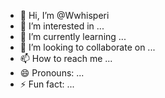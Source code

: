 - 👋 Hi, I’m @Wwhisperi
- 👀 I’m interested in ...
- 🌱 I’m currently learning ...
- 💞️ I’m looking to collaborate on ...
- 📫 How to reach me ...
- 😄 Pronouns: ...
- ⚡ Fun fact: ...

<!---
Wwhisperi/Wwhisperi is a ✨ special ✨ repository because its `README.md` (this file) appears on your GitHub profile.
You can click the Preview link to take a look at your changes.
--->
